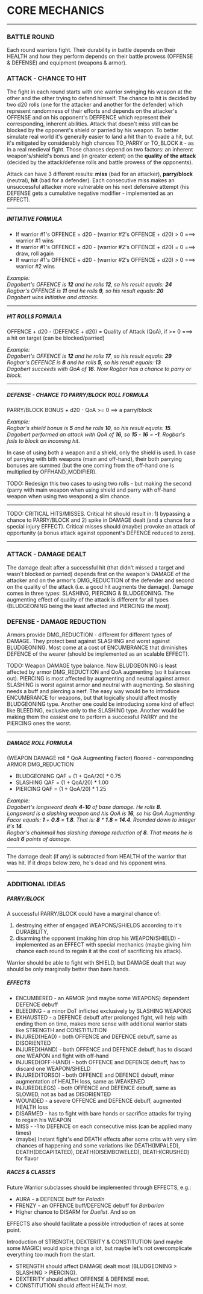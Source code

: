# CORE MECHANICS
---
### BATTLE ROUND
Each round warriors fight. Their durability in battle depends on their HEALTH and how they perform depends on their battle prowess (OFFENSE & DEFENSE) and equipment (weapons & armor).

### ATTACK - CHANCE TO HIT
The fight in each round starts with one warrior swinging his weapon at the other and the other trying to defend himself. The chance to hit is decided by two d20 rolls (one for the attacker and another for the defender) which represent randomness of their efforts and depends on the attacker's OFFENSE and on his opponent's DEFFENCE which represent their corresponding, inherent abilities. Attack that doesn't miss still can be blocked by the opponent's shield or parried by his weapon. To better simulate real world it's generally easier to land a hit than to evade a hit, but it's mitigated by considerably high chances TO_PARRY or TO_BLOCK it - as in a real medieval fight. Those chances depend on two factors: an inherent weapon's/shield's bonus and (in greater extent) on the **quality of the attack** (decided by the attack/defense rolls and battle prowess of the opponents).

Attack can have 3 different results: **miss** (bad for an attacker), **parry/block** (neutral), **hit** (bad for a defender). Each consecutive miss makes an unsuccessful attacker more vulnerable on his next defensive attempt (his DEFENSE gets a cumulative negative modifier - implemented as an EFFECT).

---
##### INITIATIVE FORMULA
* If warrior #1's OFFENCE + d20 - (warrior #2's OFFENCE + d20) > 0 ===> warrior #1 wins
* If warrior #1's OFFENCE + d20 - (warrior #2's OFFENCE + d20) = 0 ===> draw, roll again
* If warrior #1's OFFENCE + d20 - (warrior #2's OFFENCE + d20) > 0 ===> warrior #2 wins

*Example:  
Dagobert's OFFENCE is **12** and he rolls **12**, so his result equals: **24**  
Rogbar's OFFENCE is **11** and he rolls **9**, so his result equals: **20**  
Dagobert *wins initiative* and attacks.*

---
##### HIT ROLLS FORMULA
OFFENCE + d20 - (DEFENCE + d20) = Quality of Attack (QoA), if >= 0 ===> a hit on target (can be blocked/parried)

*Example:  
Dagobert's OFFENCE is **12** and he rolls **17**, so his result equals: **29**  
Rogbar's DEFENCE is **8** and he rolls **5**, so his result equals: **13**  
Dagobert succeeds with QoA of **16**. Now Rogbar has a chance to parry or block.*

---
##### DEFENSE - CHANCE TO PARRY/BLOCK ROLL FORMULA
PARRY/BLOCK BONUS + d20 - QoA >= 0 ==> a parry/block

*Example:  
Rogbar's shield bonus is **5** and he rolls **10**, so his result equals: **15**.  
Dagobert performed an attack with QoA of **16**, so **15** - **16** = **-1**. Rogbar's fails to block an incoming hit.*

In case of using both a weapon and a shield, only the shield is used. In case of parrying with bith weapons (main and off-hand), their both parrying bonuses are summed (but the one coming from the off-hand one is multiplied by OFFHAND_MODIFIER).

TODO: Redesign this two cases to using two rolls - but making the second (parry with main weapon when using shield and parry with off-hand weapon when using two weapons) a slim chance.

---

TODO: CRITICAL HITS/MISSES. Critical hit should result in: 1) bypassing a chance to PARRY/BLOCK and 2) spike in DAMAGE dealt (and a chance for a special injury EFFECT). Critical misses should (maybe) provoke an attack of opportunity (a bonus attack against opponent's DEFENCE reduced to zero).

---

### ATTACK - DAMAGE DEALT
The damage dealt after a successful hit (that didn't missed a target and wasn't blocked or parried) depends first on the weapon's DAMAGE of the attacker and on the armor's DMG_REDUCTION of the defender and second on the quality of the attack (i.e. a good hit augments the damage). Damage comes in three types: SLASHING, PIERCING & BLUDGEONING. The augmenting effect of quality of the attack is different for all types (BLUDGEONING being the least affected and PIERCING the most).

### DEFENSE - DAMAGE REDUCTION
Armors provide DMG_REDUCTION - different for different types of DAMAGE. They protect best against SLASHING and worst against BLUDGEONING. Most come at a cost of ENCUMBRANCE that diminishes DEFENCE of the wearer (should be implemented as an scalable EFFECT).

TODO: Weapon DAMAGE type balance. Now BLUDGEONING is least affected by armor DMG_REDUCTION and QoA augmenting (so it balances out). PIERCING is most affected by augmenting and neutral against armor. SLASHING is worst against armor and neutral with augmenting. So slashing needs a buff and piercing a nerf. The easy way would be to introduce ENCUMBRANCE for weapons, but that logically should affect mostly BLUDGEONING type. Another one could be introducing some kind of effect like BLEEDING, exclusive only to the SLASHING type. Another would be making them the easiest one to perform a successful PARRY and the PIERCING ones the worst.

---
##### DAMAGE ROLL FORMULA
(WEAPON DAMAGE roll * QoA Augmenting Factor) floored - corresponding ARMOR DMG_REDUCTION
* BLUDGEONING QAF = (1 + QoA/20) * 0.75
* SLASHING QAF = (1 + QoA/20) * 1.00
* PIERCING QAF = (1 + QoA/20) * 1.25

*Example:  
Dagobert's longsword deals **4**-**10** of base damage. He rolls **8**.  
Longsword is a slashing weapon and his QoA is **16**, so his QoA Augmenting Facor equals: **1** + **0.8** = **1.8**. That is: **8** * **1.8** = **14.4**. Rounded down to integer it's **14**.   
Rogbar's chainmail has slashing damage reduction of **8**. That means he is dealt **6** points of damage.*

---

The damage dealt (if any) is subtracted from HEALTH of the warrior that was hit. If it drops below zero, he's dead and his opponent wins.

***
### ADDITIONAL IDEAS

##### PARRY/BLOCK
A successful PARRY/BLOCK could have a marginal chance of:
1) destroying either of engaged WEAPONS/SHIELDS according to it's DURABILITY,
2) disarming the opponent (making him drop his WEAPON/SHIELD) - implemented as an EFFECT with special mechanics (maybe giving him chance each round to regain it at the cost of sacrificing his attack).

Warrior should be able to fight with SHIELD, but DAMAGE dealt that way should be only marginally better than bare hands.

##### EFFECTS
* ENCUMBERED - an ARMOR (and maybe some WEAPONS) dependent DEFENCE debuff
* BLEEDING - a minor DoT inflicted exclusively by SLASHING WEAPONS
* EXHAUSTED - a DEFENCE debuff after prolonged fight, will help with ending them on time, makes more sense with additional warrior stats like STRENGTH and CONSTITUTION
* INJURED(HEAD) - both OFFENCE and DEFENCE debuff, same as DISORIENTED
* INJURED(HAND) - both OFFENCE and DEFENCE debuff, has to discard one WEAPON and fight with off-hand
* INJURED(OFF-HAND) - both OFFENCE and DEFENCE debuff, has to discard one WEAPON/SHIELD
* INJURED(TORSO) - both OFFENCE and DEFENCE debuff, minor augmentation of HEALTH loss, same as WEAKENED
* INJURED(LEGS) - both OFFENCE and DEFENCE debuff, same as SLOWED, not as bad as DISORIENTED
* WOUNDED - a severe OFFENCE and DEFENCE debuff, augmented HEALTH loss
* DISARMED - has to fight with bare hands or sacrifice attacks for trying to regain his WEAPON
* MISS - -1 to DEFENCE on each consecutive miss (can be applied many times)  
* (maybe) Instant fight's end DEATH effects after some crits with very slim chances of happening and some variations like DEATH(IMPALED), DEATH(DECAPITATED), DEATH(DISEMBOWELED), DEATH(CRUSHED) for flavor

##### RACES & CLASSES
Future Warrior subclasses should be implemented through EFFECTS, e.g.:
* AURA - a DEFENCE buff for *Paladin*
* FRENZY - an OFFENCE buff/DEFENCE debuff for *Barbarian*
* Higher chance to DISARM for *Duelist*. And so on

EFFECTS also should facilitate a possible introduction of races at some point.

Introduction of STRENGTH, DEXTERITY & CONSTITUTION (and maybe some MAGIC) would spice things a lot, but maybe let's not overcomplicate everything too much from the start.

* STRENGTH should affect DAMAGE dealt most (BLUDGEONING > SLASHING > PIERCING).
* DEXTERITY should affect OFFENSE & DEFENSE most.
* CONSTITUTION should affect HEALTH most.

